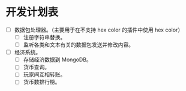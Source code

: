 # 开发计划表

- [ ] 数据包处理器。（主要用于在不支持 hex color 的插件中使用 hex color）
  - [ ] 注册字符串替换。
  - [ ] 监听各类和文本有关的数据包发送并修改内容。
- [ ] 经济系统。
  - [ ] 存储经济数据到 MongoDB。
  - [ ] 货币查询。
  - [ ] 玩家间互相转账。
  - [ ] 货币数排行榜。